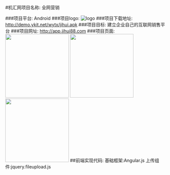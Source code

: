 ﻿#机汇网项目名称: 全网营销

###项目平台: Android
###项目logo: ![logo](http://m1.jihui88.com/ico.png)
###项目下载地址: http://demo.ykit.net/wytx/jihui.apk
###项目目标: 建立企业自己的互联网销售平台
###项目网址: http://app.jihui88.com
###项目页面: 
<img src="http://dfwjjingtai.b0.upaiyun.com/upload//g//g2//ggggfj//picture//2017//02//27/df699ae5-03b1-42cf-9f99-c3f126614285.jpg" width="200"/>
<img src="http://dfwjjingtai.b0.upaiyun.com/upload//g//g2//ggggfj//picture//2017//02//27/e1166047-17cd-4f6d-86c9-9bd7ecf2430a.jpg" width="200"/>
<img src="http://dfwjjingtai.b0.upaiyun.com/upload//g//g2//ggggfj//picture//2017//02//27/8989e1e6-9d45-4e02-921c-bec2189c4e41.jpg" width="200"/>
##前端实现代码:
基础框架:Angular.js
上传组件:jquery.fileupload.js
